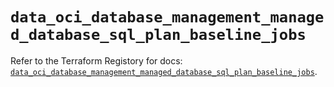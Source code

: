 # `data_oci_database_management_managed_database_sql_plan_baseline_jobs`

Refer to the Terraform Registory for docs: [`data_oci_database_management_managed_database_sql_plan_baseline_jobs`](https://registry.terraform.io/providers/oracle/oci/6.18.0/docs/data-sources/database_management_managed_database_sql_plan_baseline_jobs).

